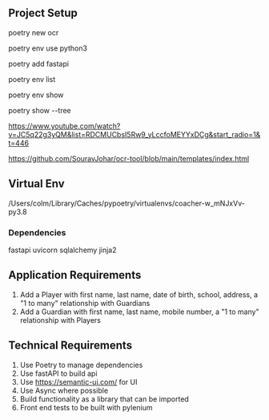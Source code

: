 ## Project Setup

poetry new ocr

poetry env use python3

poetry add fastapi

poetry env list

poetry env show

poetry show --tree

https://www.youtube.com/watch?v=JC5q22g3yQM&list=RDCMUCbsI5Rw9_yLccfoMEYYxDCg&start_radio=1&t=446

https://github.com/SouravJohar/ocr-tool/blob/main/templates/index.html


## Virtual Env

/Users/colm/Library/Caches/pypoetry/virtualenvs/coacher-w_mNJxVv-py3.8

### Dependencies

fastapi
uvicorn
sqlalchemy
jinja2

## Application Requirements

1. Add a Player with first name, last name, date of birth, school, address, a "1 to many" relationship with Guardians
1. Add a Guardian with first name, last name, mobile number, a "1 to many" relationship with Players

## Technical Requirements

1. Use Poetry to manage dependencies
1. Use fastAPI to build api
1. Use https://semantic-ui.com/ for UI
1. Use Async where possible
1. Build functionality as a library that can be imported
1. Front end tests to be built with pylenium
